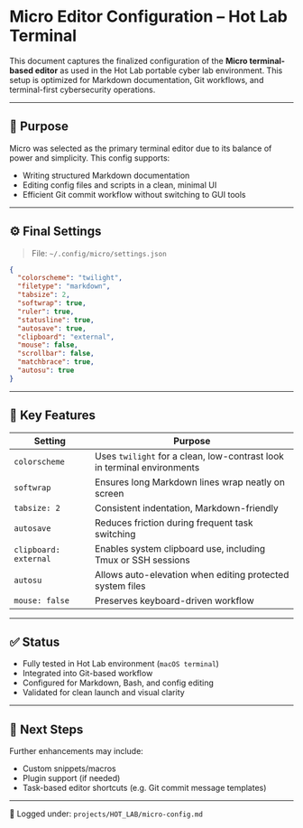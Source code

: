 # Micro Editor Configuration – Hot Lab Terminal

This document captures the finalized configuration of the **Micro terminal-based editor** as used in the Hot Lab portable cyber lab environment. This setup is optimized for Markdown documentation, Git workflows, and terminal-first cybersecurity operations.

---

## 🎯 Purpose

Micro was selected as the primary terminal editor due to its balance of power and simplicity. This config supports:

* Writing structured Markdown documentation
* Editing config files and scripts in a clean, minimal UI
* Efficient Git commit workflow without switching to GUI tools

---

## ⚙️ Final Settings
> File: `~/.config/micro/settings.json`

```json
{
  "colorscheme": "twilight",
  "filetype": "markdown",
  "tabsize": 2,
  "softwrap": true,
  "ruler": true,
  "statusline": true,
  "autosave": true,
  "clipboard": "external",
  "mouse": false,
  "scrollbar": false,
  "matchbrace": true,
  "autosu": true
}
```

---

## 🧠 Key Features

| Setting               | Purpose                                                                 |
| --------------------- | ----------------------------------------------------------------------- |
| `colorscheme`         | Uses `twilight` for a clean, low-contrast look in terminal environments |
| `softwrap`            | Ensures long Markdown lines wrap neatly on screen                       |
| `tabsize: 2`          | Consistent indentation, Markdown-friendly                               |
| `autosave`            | Reduces friction during frequent task switching                         |
| `clipboard: external` | Enables system clipboard use, including Tmux or SSH sessions            |
| `autosu`              | Allows auto-elevation when editing protected system files               |
| `mouse: false`        | Preserves keyboard-driven workflow                                      |

---

## ✅ Status

* Fully tested in Hot Lab environment (`macOS terminal`)
* Integrated into Git-based workflow
* Configured for Markdown, Bash, and config editing
* Validated for clean launch and visual clarity

---

## 🔄 Next Steps

Further enhancements may include:

* Custom snippets/macros
* Plugin support (if needed)
* Task-based editor shortcuts (e.g. Git commit message templates)

---

📁 Logged under: `projects/HOT_LAB/micro-config.md`
